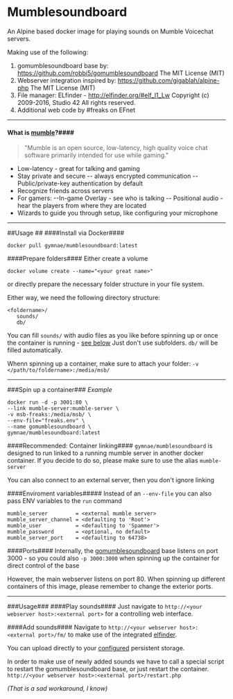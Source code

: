 Mumblesoundboard
================

An Alpine based docker image for playing sounds on Mumble Voicechat servers.

Making use of the following: 

 1. gomumblesoundboard base by: https://github.com/robbi5/gomumblesoundboard
		The MIT License (MIT)
 2. Webserver integration inspired by: https://github.com/gigablah/alpine-php
		The MIT License (MIT)	
 3. File manager: ELfinder - http://elfinder.org/#elf_l1_Lw
 		Copyright (c) 2009-2016, Studio 42
		All rights reserved.
 4. Additional web code by #freaks on EFnet


----------

#### What is [mumble](https://wiki.mumble.info/wiki/Main_Page "mumble")?####
> "Mumble is an open source, low-latency, high quality voice chat software primarily intended for use while gaming."

- Low-latency - great for talking and gaming
- Stay private and secure
-- always encrypted communication
-- Public/private-key authentication by default
- Recognize friends across servers
- For gamers:
--In-game Overlay - see who is talking
-- Positional audio - hear the players from where they are located
- Wizards to guide you through setup, like configuring your microphone


----------


##Usage ##
####Install via Docker####

    docker pull gymnae/mumblesoundboard:latest


####Prepare folders####
Either create a volume

    docker volume create --name="<your great name>"

or directly prepare the necessary folder structure in your file system.

Either way, we need the following directory structure:
```
<foldername>/		 
   sounds/
   db/
```
You can fill `sounds/` with audio files as you like before spinning up or once the container is running - [see below](#add-sounds)
Just don't use subfolders. `db/` will be filled automatically.

Whenn spinning up a container, make sure to attach your folder: 
`-v </path/to/foldername>:/media/msb/`


----------


###Spin up a container###
*Example*

    docker run -d -p 3001:80 \
    --link mumble-server:mumble-server \
    -v msb-freaks:/media/msb/ \
    --env-file="freaks.env" \
    --name gomumblesoundboard \
    gymnae/mumblesoundboard:latest

####Recommended: Container linking####
`gymnae/mumblesoundboard` is designed to run linked to a running mumble server in another docker container. If you decide to do so, please make sure to use the alias `mumble-server`

You can also connect to an external server, then you don't ignore linking

####Enviroment variables#####
Instead of an `--env-file` you can also pass ENV variables to the `run` command

    mumble_server         = <external mumble server>
    mumble_server_channel = <defaulting to 'Root'>
    mumble_user           = <defaulting to 'Spammer'>
    mumble_password       = <optional, no default>
    mumble_server_port    = <defaulting to 64738>

####Ports####
Internally, the [gomumblesoundboard](https://github.com/robbi5/gomumblesoundboard%20%22gomumblesoundboard) base listens on port 3000 - so you could also `-p 3000:3000` when spinning up the container for direct control of the base

However, the main webserver listens on port 80.
When spinning up different containers of this image, please remember to change the exterior ports.


----------


###Usage###
####Play sounds####
Just navigate to `http://<your webserver host>:<external port>` for a controlling web interface.

####Add sounds####
Navigate to `http://<your webserver host>:<external port>/fm/` to make use of the integrated [elfinder](http://elfinder.org/#elf_l1_Lw "elfinder"). 

You can upload directly to your [configured](#prepare-folders) persistent storage.

In order to make use of newly added sounds we have to call a special script to restart the gomumblesoundboard base, or just restart the container.
`http://<your webserver host>:<external port>/restart.php`

*(That is a sad workaround, I know)*
